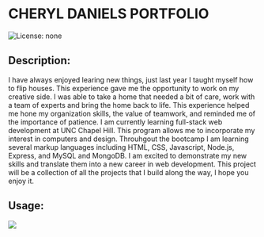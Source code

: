 # CHERYL DANIELS PORTFOLIO

![License: none]()

## Description: 
I have always enjoyed learing new things, just last year I taught myself how to flip houses. This experience gave me the opportunity to work on my creative side. I was able to take a home that needed a bit of care, work with a team of experts and bring the home back to life. This experience helped me hone my organization skills, the value of teamwork, and reminded me of the importance of patience.
I am currently learning full-stack web development at UNC Chapel Hill. This program allows me to incorporate my interest in computers and design.  Throuhgout the bootcamp I am learning several markup languages including HTML, CSS, Javascript, Node.js, Express, and MySQL and MongoDB. I am excited to demonstrate my new skills and translate them into a new career in web development. This project will be a collection of all the projects that I build along the way, I hope you enjoy it. 

## Usage:

![](deployed-portfolio)
